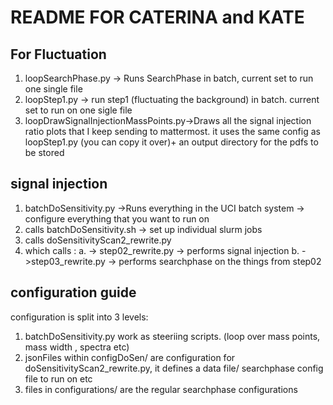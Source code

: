 # README FOR CATERINA and KATE
## For Fluctuation

1. loopSearchPhase.py -> Runs SearchPhase in batch, current set to run one single file
2. loopStep1.py -> run step1 (fluctuating the background) in batch. current set to run on one sigle file
3. loopDrawSignalInjectionMassPoints.py->Draws all the signal injection ratio plots that I keep sending to mattermost. it uses the same config as loopStep1.py (you can copy it over)+ an output directory for the pdfs to be stored

## signal injection
1. batchDoSensitivity.py ->Runs everything in the UCI batch system   -> configure everything that you want to run on 
2. calls batchDoSensitivity.sh -> set up individual slurm jobs
3. calls doSensitivityScan2_rewrite.py
4. which calls :
a.     -> step02_rewrite.py -> performs signal injection
b.     ->step03_rewrite.py -> performs searchphase on the things from step02

## configuration guide
configuration is split into 3 levels:
1. batchDoSensitivity.py work as steeriing scripts. (loop over mass points, mass width , spectra etc)
2. jsonFiles within configDoSen/ are configuration for doSensitivityScan2_rewrite.py, it defines a data file/ searchphase config file to run on etc
3. files in configurations/ are the regular searchphase configurations



